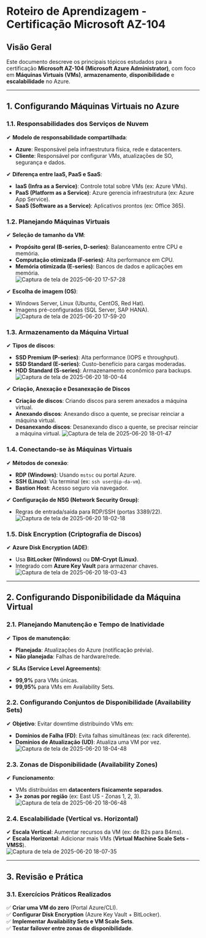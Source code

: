# **Roteiro de Aprendizagem - Certificação Microsoft AZ-104**  

## **Visão Geral**  
Este documento descreve os principais tópicos estudados para a certificação **Microsoft AZ-104 (Microsoft Azure Administrator)**, com foco em **Máquinas Virtuais (VMs)**, **armazenamento**, **disponibilidade** e **escalabilidade** no Azure.  

---

## **1. Configurando Máquinas Virtuais no Azure**  

### **1.1. Responsabilidades dos Serviços de Nuvem**  
✔ **Modelo de responsabilidade compartilhada**:  
   - **Azure**: Responsável pela infraestrutura física, rede e datacenters.  
   - **Cliente**: Responsável por configurar VMs, atualizações de SO, segurança e dados.  

✔ **Diferença entre IaaS, PaaS e SaaS**:  
   - **IaaS (Infra as a Service)**: Controle total sobre VMs (ex: Azure VMs).  
   - **PaaS (Platform as a Service)**: Azure gerencia infraestrutura (ex: Azure App Service).  
   - **SaaS (Software as a Service)**: Aplicativos prontos (ex: Office 365).  

### **1.2. Planejando Máquinas Virtuais**  
✔ **Seleção de tamanho da VM**:  
   - **Propósito geral (B-series, D-series)**: Balanceamento entre CPU e memória.  
   - **Computação otimizada (F-series)**: Alta performance em CPU.  
   - **Memória otimizada (E-series)**: Bancos de dados e aplicações em memória.  
![Captura de tela de 2025-06-20 17-57-28](https://github.com/user-attachments/assets/757bad77-3094-4f0d-a648-7f99d04b1dab)

✔ **Escolha de imagem (OS)**:  
   - Windows Server, Linux (Ubuntu, CentOS, Red Hat).  
   - Imagens pré-configuradas (SQL Server, SAP HANA).
![Captura de tela de 2025-06-20 17-59-20](https://github.com/user-attachments/assets/5fb4ef3f-d624-4c92-9443-c9b52e45a133)
 

### **1.3. Armazenamento da Máquina Virtual**  
✔ **Tipos de discos**:  
   - **SSD Premium (P-series)**: Alta performance (IOPS e throughput).  
   - **SSD Standard (E-series)**: Custo-benefício para cargas moderadas.  
   - **HDD Standard (S-series)**: Armazenamento econômico para backups.  
![Captura de tela de 2025-06-20 18-00-44](https://github.com/user-attachments/assets/a1590c35-4b46-492a-9cd5-c4d2ca02dce9)

✔ **Criação, Anexação e Desanexação de Discos**  
   - **Criação de discos**: Criando discos para serem anexados a máquina virtual.
   - **Anexando discos**: Anexando disco a quente, se precisar reinciar a máquina virtual.
   - **Desanexando discos**: Desanexando disco a quente, se precisar reinciar a máquina virtual.
![Captura de tela de 2025-06-20 18-01-47](https://github.com/user-attachments/assets/0f4a0a9d-e3e5-4848-953b-203798228d4d)

### **1.4. Conectando-se às Máquinas Virtuais**  
✔ **Métodos de conexão**:  
   - **RDP (Windows)**: Usando `mstsc` ou portal Azure.  
   - **SSH (Linux)**: Via terminal (ex: `ssh user@ip-da-vm`).  
   - **Bastion Host**: Acesso seguro via navegador.  

✔ **Configuração de NSG (Network Security Group)**:  
   - Regras de entrada/saída para RDP/SSH (portas 3389/22).
![Captura de tela de 2025-06-20 18-02-18](https://github.com/user-attachments/assets/3f28a0e6-4aff-4660-9125-f03972951928)


### **1.5. Disk Encryption (Criptografia de Discos)**  
✔ **Azure Disk Encryption (ADE)**:  
   - Usa **BitLocker (Windows)** ou **DM-Crypt (Linux)**.  
   - Integrado com **Azure Key Vault** para armazenar chaves.  
![Captura de tela de 2025-06-20 18-03-43](https://github.com/user-attachments/assets/66795ce9-571e-481a-8e51-2d199ae1f251)

---

## **2. Configurando Disponibilidade da Máquina Virtual**  

### **2.1. Planejando Manutenção e Tempo de Inatividade**  
✔ **Tipos de manutenção**:  
   - **Planejada**: Atualizações do Azure (notificação prévia).  
   - **Não planejada**: Falhas de hardware/rede.  

✔ **SLAs (Service Level Agreements)**:  
   - **99,9%** para VMs únicas.  
   - **99,95%** para VMs em Availability Sets.  

### **2.2. Configurando Conjuntos de Disponibilidade (Availability Sets)**  
✔ **Objetivo**: Evitar downtime distribuindo VMs em:  
   - **Domínios de Falha (FD)**: Evita falhas simultâneas (ex: rack diferente).  
   - **Domínios de Atualização (UD)**: Atualiza uma VM por vez.  
![Captura de tela de 2025-06-20 18-04-48](https://github.com/user-attachments/assets/381e705a-76d6-42ab-a80f-75da3e8014f2)


### **2.3. Zonas de Disponibilidade (Availability Zones)**  
✔ **Funcionamento**:  
   - VMs distribuídas em **datacenters fisicamente separados**.  
   - **3+ zonas por região** (ex: East US - Zonas 1, 2, 3).  
![Captura de tela de 2025-06-20 18-06-48](https://github.com/user-attachments/assets/64772977-842b-4c5e-91dd-efafc0a7bda1)


### **2.4. Escalabilidade (Vertical vs. Horizontal)**  
✔ **Escala Vertical**: Aumentar recursos da VM (ex: de B2s para B4ms).  
✔ **Escala Horizontal**: Adicionar mais VMs (**Virtual Machine Scale Sets - VMSS**).  
![Captura de tela de 2025-06-20 18-07-35](https://github.com/user-attachments/assets/9e658fcf-6435-48bd-b739-fb680caaa69d)

---

## **3. Revisão e Prática**  

### **3.1. Exercícios Práticos Realizados**  
✅ **Criar uma VM do zero** (Portal Azure/CLI).  
✅ **Configurar Disk Encryption** (Azure Key Vault + BitLocker).  
✅ **Implementar Availability Sets e VM Scale Sets**.  
✅ **Testar failover entre zonas de disponibilidade**.  
